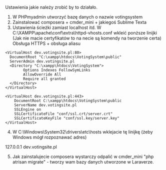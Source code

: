 Ustawienia jakie należy zrobić by to działało.

1. W PHPmyadmin utworzyć bazę danych o nazwie votingsystem
2. Zainstalować composera + cmder_mini + jakiegoś Sublime Texta
3. Ustawienia ścieżki zamiast localhost itd.
W C:\XAMPP\apache\conf\extra\httpd-vhosts.conf wkleić ponższe linijki
(Jak nie macie certyfikatów to na necie są komendy na tworzenie certa)
Obsługa HTTPS + obsługa aliasu
```
<VirtualHost dev.votingsite.pl:80>
  DocumentRoot "C:\xampp\htdocs\VotingSystem\public"
  ServerAdmin dev.votingsite.pl
  <Directory "C:\xampp\htdocs\VotingSystem">
        Options Indexes FollowSymLinks
        AllowOverride All
        Require all granted
  </Directory>
</VirtualHost>

<VirtualHost dev.votingsite.pl:443>
    DocumentRoot C:\xampp\htdocs\VotingSystem\public
    ServerName dev.votingsite.pl
    SSLEngine on
    SSLCertificateFile "conf/ssl.crt/server.crt"
    SSLCertificateKeyFile "conf/ssl.key/server.key"
</VirtualHost>
```
4. W C:\Windows\System32\drivers\etc\hosts wklejacie tę linijkę (żeby Windows mógł rozpoznawać adres)

127.0.0.1 	dev.votingsite.pl

5. Jak zainstalujecie composera wystarczy odpalić w cmder_mini "php atrisan migrate" - tworzy wam bazy danych utworzone w Laraverze.
